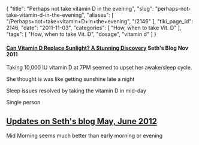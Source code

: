 {
    "title": "Perhaps not take vitamin D in the evening",
    "slug": "perhaps-not-take-vitamin-d-in-the-evening",
    "aliases": [
        "/Perhaps+not+take+vitamin+D+in+the+evening",
        "/2146"
    ],
    "tiki_page_id": 2146,
    "date": "2011-11-03",
    "categories": [
        "How, when to take Vit. D"
    ],
    "tags": [
        "How, when to take Vit. D",
        "dosage",
        "vitamin d"
    ]
}


#### [Can Vitamin D Replace Sunlight? A Stunning Discovery](http://blog.sethroberts.net/2011/11/02/it-matters-when-you-take-vitamin-d-a-stunning-discovery) Seth's Blog Nov 2011

Taking 10,000 IU vitamin D at 7PM seemed to upset her awake/sleep cycle.

She thought is was like getting sunshine late a night

Sleep issues resolved by taking the vitamin D in mid-day

Single person

## [Updates on Seth's blog May, June 2012](http://blog.sethroberts.net/category/sleep/vitamin-d3-and-sleep/)

Mid Morning seems much better than early morning or evening